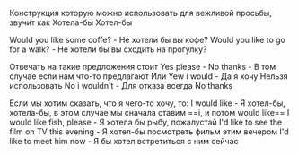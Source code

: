 Конструкция которую можно использовать для вежливой просьбы, звучит как
Хотела-бы
Хотел-бы

Would you like some coffe? - Не хотели бы вы кофе?
Would you like to go for a walk? - Не хотели бы вы сходить на прогулку?

Отвечать на такие предложения стоит
Yes please - No thanks - В том случае если нам что-то предлагают
Или 
Yew i would - Да я хочу
Нельзя использовать No i wouldn't - Для отказа всегда No thanks

Если мы хотим сказать, что я чего-то хочу, то:
I would like - Я хотел-бы, хотела-бы, в этом случае мы сначала ставим ==i, и потом would like==
I would like fish, please - Я хотела бы рыбу, пожалустай
I'd like to see the film on TV this evening - Я хотел-бы посмотреть фильм этим вечером
I'd like to meet him now - Я бы хотел встретиться с ним сейчас